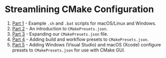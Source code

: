 # Streamlining CMake Configuration

1. [Part 1](/ch5/part-1/README.md) - Example `.sh` and `.bat` scripts for macOS/Linux and Windows.
2. [Part 2](/ch5/part-2/README.md) - An introduction to `CMakePresets.json`.
3. [Part 3](/ch5/part-3/README.md) - Expanding our `CMakePresets.json` file.
4. [Part 4](/ch5/part-4/README.md) - Adding build and workflow presets to `CMakePresets.json`.
5. [Part 5](/ch5/part-5/README.md) - Adding Windows (Visual Studio) and macOS (Xcode) configure presets to `CMakePresets.json` for use with CMake GUI.
